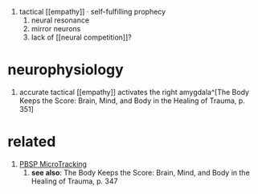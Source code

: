 1. tactical [[empathy]] · self-fulfilling prophecy
	1. neural resonance
	2. mirror neurons
	3. lack of [[neural competition]]?

# neurophysiology
1. accurate tactical [[empathy]] activates the right amygdala^[The Body Keeps the Score: Brain, Mind, and Body in the Healing of Trauma, p. 351]

# related
1. [PBSP MicroTracking](https://pbsp.com/train/modular-training/pbsp-microtracking-technique/)
	1. **see also**: The Body Keeps the Score: Brain, Mind, and Body in the Healing of Trauma, p. 347